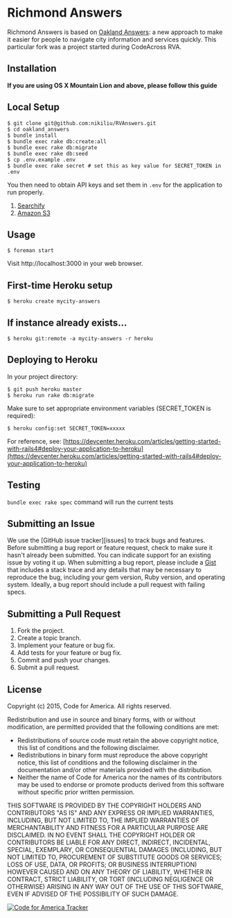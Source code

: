 # Richmond Answers

Richmond Answers is based on [Oakland Answers](http://answers.oaklandnet.com/): a new approach to make it easier for people to navigate city information and services quickly. This particular fork was a project started during CodeAcross RVA.


## Installation

**If you are using OS X Mountain Lion and above, please follow this guide**


## Local Setup

    $ git clone git@github.com:nikiliu/RVAnswers.git
    $ cd oakland_answers
    $ bundle install
    $ bundle exec rake db:create:all
    $ bundle exec rake db:migrate
    $ bundle exec rake db:seed
    $ cp .env.example .env
    $ bundle exec rake secret # set this as key value for SECRET_TOKEN in .env

You then need to obtain API keys and set them in `.env` for the application to run properly.

1. [Searchify](https://www.searchify.com/)
2. [Amazon S3](http://aws.amazon.com/s3/)


## Usage

    $ foreman start

Visit http://localhost:3000 in your web browser.


## First-time Heroku setup

    $ heroku create mycity-answers


## If instance already exists...

    $ heroku git:remote -a mycity-answers -r heroku


## Deploying to Heroku

In your project directory:

    $ git push heroku master
    $ heroku run rake db:migrate

Make sure to set appropriate environment variables (SECRET_TOKEN is required):

    $ heroku config:set SECRET_TOKEN=xxxxx

For reference, see: [https://devcenter.heroku.com/articles/getting-started-with-rails4#deploy-your-application-to-heroku](https://devcenter.heroku.com/articles/getting-started-with-rails4#deploy-your-application-to-heroku)


## Testing

`bundle exec rake spec` command will run the current tests


## Submitting an Issue

We use the [GitHub issue tracker][issues] to track bugs and features. Before
submitting a bug report or feature request, check to make sure it hasn't
already been submitted. You can indicate support for an existing issue by
voting it up. When submitting a bug report, please include a [Gist][gist] that
includes a stack trace and any details that may be necessary to reproduce the
bug, including your gem version, Ruby version, and operating system. Ideally, a
bug report should include a pull request with failing specs.

[gist]: https://gist.github.com/


## Submitting a Pull Request

1. Fork the project.
2. Create a topic branch.
3. Implement your feature or bug fix.
4. Add tests for your feature or bug fix.
5. Commit and push your changes.
6. Submit a pull request.


## License

Copyright (c) 2015, Code for America.
All rights reserved.

Redistribution and use in source and binary forms, with or without modification, are permitted provided that the following conditions are met:

* Redistributions of source code must retain the above copyright notice, this list of conditions and the following disclaimer.
* Redistributions in binary form must reproduce the above copyright notice, this list of conditions and the following disclaimer in the documentation and/or other materials provided with the distribution.
* Neither the name of Code for America nor the names of its contributors may be used to endorse or promote products derived from this software without specific prior written permission.

THIS SOFTWARE IS PROVIDED BY THE COPYRIGHT HOLDERS AND CONTRIBUTORS "AS IS" AND ANY EXPRESS OR IMPLIED WARRANTIES, INCLUDING, BUT NOT LIMITED TO, THE IMPLIED WARRANTIES OF MERCHANTABILITY AND FITNESS FOR A PARTICULAR PURPOSE ARE DISCLAIMED. IN NO EVENT SHALL THE COPYRIGHT HOLDER OR CONTRIBUTORS BE LIABLE FOR ANY DIRECT, INDIRECT, INCIDENTAL, SPECIAL, EXEMPLARY, OR CONSEQUENTIAL DAMAGES (INCLUDING, BUT NOT LIMITED TO, PROCUREMENT OF SUBSTITUTE GOODS OR SERVICES; LOSS OF USE, DATA, OR PROFITS; OR BUSINESS INTERRUPTION) HOWEVER CAUSED AND ON ANY THEORY OF LIABILITY, WHETHER IN CONTRACT, STRICT LIABILITY, OR TORT (INCLUDING NEGLIGENCE OR OTHERWISE) ARISING IN ANY WAY OUT OF THE USE OF THIS SOFTWARE, EVEN IF ADVISED OF THE POSSIBILITY OF SUCH DAMAGE.


[![Code for America Tracker](http://stats.codeforamerica.org/codeforamerica/honolulu_answers.png)][tracker]

[tracker]: http://stats.codeforamerica.org/projects/honolulu_answers
